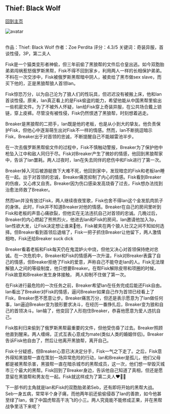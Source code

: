 ## Thief: Black Wolf
[回到主页](https://boheme130.github.io/Fiction.git.io/)

![avatar](https://media.newyorker.com/photos/5d8d18cad4fc160008edad5b/master/pass/191007_r35058web.jpg)
<br>
<br>

作品：Thief: Black Wolf
作者：Zoe Perdita
评分：4.3/5
关键词：奇装异服，首谈性侵，3P，第二夫人

Fisk是一个猫类变形者神偷，但三年前偷了黑狼帮的文件后仓皇出逃。如今双胞胎弟弟闯祸惹怒俄罗斯黑帮，Fisk不得不回到家乡，利用两人一样的长相保护弟弟。不料在一次交涉中，Fisk被俄罗斯黑帮暗中阴人，被卖给了黑市做sex slave，而买下他的，正是黑狼帮狼人首领Ian。

Fisk惊恐万分，以为自己沦为了狼人们的性玩具，但迟迟没有被搬上床，他和Ian首谈性侵。原来，Ian真正看上的是Fisk偷盗的能力，希望他能从中国黑帮里偷出一些机密文件。为了不被外人怀疑，Ian给Fisk穿上奇装异服，在公共场合戴上锁链，穿上皮裤。尽管没有被性侵，Fisk仍然恨透了黑狼帮，时刻想着逃走。

Breaker是黑狼帮的二把手，Ian既是他的老板，也是从小到大的挚友。他负责保护Fisk，但他心中逐渐萌生出对Fisk不一样的情感。然而，Ian不断挑逗暗示Fisk，Breaker出于对首领的忠诚，不断提醒自己不能越雷池半步。

在一次去俄罗斯黑帮偷文件的过程中，Fisk不慎触动警报，Breaker为了保护他中枪坠入江中和敌人同归于尽。Fisk对Breaker产生了微妙的情感，他回到黑狼帮家中，告诉了Ian噩耗。两人过夜时，Ian在失去同伴的悲伤中和Fisk进行了第一次。

Breaker掉入河后被游艇救下大难不死，他回到家中，发现暗恋的Fisk和老板Ian睡在一起。出于对首领的忠诚，Breaker痛苦抑制了内心的情感。Fisk看到Breaker的伤痕，又心疼又自责。Breaker因为伤口感染发高烧昏了过去，Fisk想办法找到治愈法师救了Breaker。

然而Ian并没有放过Fisk，两人继续夜夜笙歌，Fisk也舍不得Ian这个金发肌肉凯子的身体。此时，Fisk并不知道Breaker对他的情感。Breaker在自己的房间里听到Fisk和老板的声音心痛欲裂，但他实在无法违抗自己对首领的忠诚。几晚过后，Breaker的内心燃起了熊熊烈火，他进去Ian和Fisk的房间，Ian邀请他加入3p，Ian性欲大发，让Fisk决定想让谁来🌿他，Fisk被夹在两个狼人壮汉之间不知如何选择。但Breaker看到首领后退缩了，Fisk一把子抓住Breaker让他留下，两人激情相吻，Fisk还给Breaker suck dick

Breaker看着老板和Fisk每天仍在鬼混妒火中烧，但他又决心对首领保持绝对忠诚。在一次危机中，Breaker和Fisk的情感再一次升温，Fisk对Breaker表露了自己的情感，但Breaker拒绝了Fisk的爱意，声称自己不能夺走Ian的人。Fisk无法理解狼人之间的等级制度，他只想要Breaker。在帮Fisk解除皮带和项圈的时候，Fisk故意和Breaker发生身体接触， 两人抑制不住做了第一次。

在Fisk进行最危险的一次任务之前，Breaker希望Ian在任务完成后能还Fisk自由。Ian看出了Breaker对Fisk的情感，逼问Breaker如果自己作为首领已经看上了Fisk，Breaker愿不愿意让步。Breaker痛苦万分，但还是表示愿意为了Ian做任何事，Ian逼迫Breaker变为狼形要求决斗，在经历一番挣扎后，Breaker变为狼和自己的首领决斗。Ian输了，他变回了人形抱住Breaker，恭喜他愿意为爱人违抗自己。

Fisk胜利归来偷到了俄罗斯黑帮最重要的文件，但他受伤昏了过去。Breaker照顾他直到醒来。两人缠绵，正式互表心意成为mate(类似人类的婚姻伴侣)。Breaker告诉Fisk他自由了，然后让他离开黑狼帮，离开自己。

Fisk十分疑惑，但Breaker心意已决决定分手，Fisk一气之下走了。之后，Fisk意外得知黑狼帮一直在策划一场异常危险的行动，Ian和Breaker是孤儿，他们父母都是被黑帮杀害，黑狼帮一直在暗杀城市的黑帮成员，这一次，他们想一举毁灭城市三个最大的黑帮。Fisk回到了Breaker身边，告诉他自己知道了真相，但还是愿意留在黑狼帮和男友在一起。Fisk就这样成为了第二夫人❤️🤍💙

下一部书的主角就是Ian和Fisk的双胞胎弟弟Seb，还有即将开始的黑帮大战。Seb一身五病，常常半个身子痛，而他两年前还偷偷侵吞了Ian的善款，如今他甚至绿了Ian，做了中国虎帮高干冼飞的小三。两人究竟能不能修成正果，并在黑帮战争里活下来呢？

